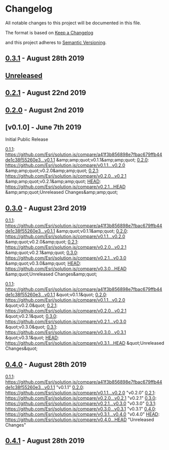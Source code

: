 # Changelog

All notable changes to this project will be documented in this file.

The format is based on [Keep a Changelog](http://keepachangelog.com/en/1.0.0/)

and this project adheres to [Semantic Versioning](http://semver.org/spec/v2.0.0.html).

## [0.3.1] - August 28th 2019

## [Unreleased][HEAD]

## [0.2.1] - August 22nd 2019

## [0.2.0] - August 2nd 2019



## [v0.1.0] - June 7th 2019

Initial Public Release

[0.1.1]: https://github.com/Esri/solution.js/compare/a41f3b856898e7fbac679ffb44de1c38f55260e3...v0.1.1 &amp;amp;amp;quot;v0.1.1&amp;amp;amp;quot;
[0.2.0]: https://github.com/Esri/solution.js/compare/v0.1.1...v0.2.0 &amp;amp;amp;quot;v0.2.0&amp;amp;amp;quot;
[0.2.1]: https://github.com/Esri/solution.js/compare/v0.2.0...v0.2.1 &amp;amp;amp;quot;v0.2.1&amp;amp;amp;quot;
[HEAD]: https://github.com/Esri/solution.js/compare/v0.2.1...HEAD &amp;amp;amp;quot;Unreleased Changes&amp;amp;amp;quot;

## [0.3.0] - August 23rd 2019

[0.1.1]: https://github.com/Esri/solution.js/compare/a41f3b856898e7fbac679ffb44de1c38f55260e3...v0.1.1 &amp;amp;quot;v0.1.1&amp;amp;quot;
[0.2.0]: https://github.com/Esri/solution.js/compare/v0.1.1...v0.2.0 &amp;amp;quot;v0.2.0&amp;amp;quot;
[0.2.1]: https://github.com/Esri/solution.js/compare/v0.2.0...v0.2.1 &amp;amp;quot;v0.2.1&amp;amp;quot;
[0.3.0]: https://github.com/Esri/solution.js/compare/v0.2.1...v0.3.0 &amp;amp;quot;v0.3.0&amp;amp;quot;
[HEAD]: https://github.com/Esri/solution.js/compare/v0.3.0...HEAD &amp;amp;quot;Unreleased Changes&amp;amp;quot;



[0.1.1]: https://github.com/Esri/solution.js/compare/a41f3b856898e7fbac679ffb44de1c38f55260e3...v0.1.1 &amp;quot;v0.1.1&amp;quot;
[0.2.0]: https://github.com/Esri/solution.js/compare/v0.1.1...v0.2.0 &amp;quot;v0.2.0&amp;quot;
[0.2.1]: https://github.com/Esri/solution.js/compare/v0.2.0...v0.2.1 &amp;quot;v0.2.1&amp;quot;
[0.3.0]: https://github.com/Esri/solution.js/compare/v0.2.1...v0.3.0 &amp;quot;v0.3.0&amp;quot;
[0.3.1]: https://github.com/Esri/solution.js/compare/v0.3.0...v0.3.1 &amp;quot;v0.3.1&amp;quot;
[HEAD]: https://github.com/Esri/solution.js/compare/v0.3.1...HEAD &amp;quot;Unreleased Changes&amp;quot;



## [0.4.0] - August 28th 2019

[0.1.1]: https://github.com/Esri/solution.js/compare/a41f3b856898e7fbac679ffb44de1c38f55260e3...v0.1.1 &quot;v0.1.1&quot;
[0.2.0]: https://github.com/Esri/solution.js/compare/v0.1.1...v0.2.0 &quot;v0.2.0&quot;
[0.2.1]: https://github.com/Esri/solution.js/compare/v0.2.0...v0.2.1 &quot;v0.2.1&quot;
[0.3.0]: https://github.com/Esri/solution.js/compare/v0.2.1...v0.3.0 &quot;v0.3.0&quot;
[0.3.1]: https://github.com/Esri/solution.js/compare/v0.3.0...v0.3.1 &quot;v0.3.1&quot;
[0.4.0]: https://github.com/Esri/solution.js/compare/v0.3.1...v0.4.0 &quot;v0.4.0&quot;
[HEAD]: https://github.com/Esri/solution.js/compare/v0.4.0...HEAD &quot;Unreleased Changes&quot;



## [0.4.1] - August 28th 2019

[0.1.1]: https://github.com/Esri/solution.js/compare/a41f3b856898e7fbac679ffb44de1c38f55260e3...v0.1.1 "v0.1.1"
[0.2.0]: https://github.com/Esri/solution.js/compare/v0.1.1...v0.2.0 "v0.2.0"
[0.2.1]: https://github.com/Esri/solution.js/compare/v0.2.0...v0.2.1 "v0.2.1"
[0.3.0]: https://github.com/Esri/solution.js/compare/v0.2.1...v0.3.0 "v0.3.0"
[0.3.1]: https://github.com/Esri/solution.js/compare/v0.3.0...v0.3.1 "v0.3.1"
[0.4.0]: https://github.com/Esri/solution.js/compare/v0.3.1...v0.4.0 "v0.4.0"
[0.4.1]: https://github.com/Esri/solution.js/compare/v0.4.0...v0.4.1 "v0.4.1"
[HEAD]: https://github.com/Esri/solution.js/compare/v0.4.1...HEAD "Unreleased Changes"
